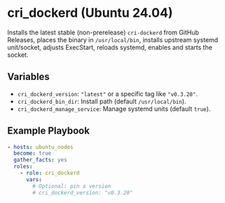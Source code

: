 # cri_dockerd (Ubuntu 24.04)

Installs the latest stable (non-prerelease) `cri-dockerd` from GitHub Releases, places the binary in `/usr/local/bin`, installs upstream systemd unit/socket, adjusts ExecStart, reloads systemd, enables and starts the socket.

## Variables

- `cri_dockerd_version`: `"latest"` or a specific tag like `"v0.3.20"`.
- `cri_dockerd_bin_dir`: Install path (default `/usr/local/bin`).
- `cri_dockerd_manage_service`: Manage systemd units (default `true`).

## Example Playbook

```yaml
- hosts: ubuntu_nodes
  become: true
  gather_facts: yes
  roles:
    - role: cri_dockerd
      vars:
        # Optional: pin a version
        # cri_dockerd_version: "v0.3.20"
```
